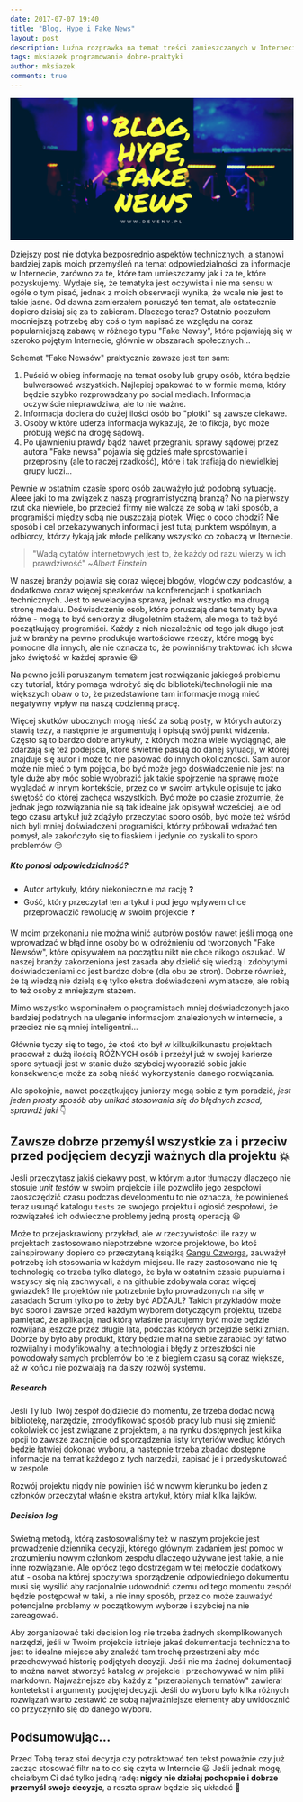 ```yaml
---
date: 2017-07-07 19:40
title: "Blog, Hype i Fake News"
layout: post
description: Luźna rozprawka na temat treści zamieszczanych w Internecie i naszej postawy wobec tych materiałów.
tags: mksiazek programowanie dobre-praktyki
author: mksiazek
comments: true
---
```


![97 rzeczy](/assets/images/2017/07/fakenews/1.png)

Dziejszy post nie dotyka bezpośrednio aspektów technicznych, a stanowi bardziej zapis moich przemyśleń na temat
odpowiedzialności za informacje w Internecie, zarówno za te, które tam umieszczamy jak i za te, które pozyskujemy.
Wydaje się, że tematyka jest oczywista i nie ma sensu w ogóle o tym pisać, jednak z moich obserwacji wynika, że wcale
nie jest to takie jasne. Od dawna zamierzałem poruszyć ten temat, ale ostatecznie dopiero dzisiaj się za to zabieram.
Dlaczego teraz? Ostatnio poczułem mocniejszą potrzebę aby coś o tym napisać ze względu na coraz popularniejszą zabawę w
różnego typu "Fake Newsy", które pojawiają się w szeroko pojętym Internecie, głównie w obszarach społecznych...

Schemat "Fake Newsów" praktycznie zawsze jest ten sam:
1. Puścić w obieg informację na temat osoby lub grupy osób, która będzie bulwersować wszystkich. Najlepiej opakować to w
formie mema, który będzie szybko rozprowadzany po social mediach. Informacja oczywiście nieprawdziwa, ale to nie ważne.
2. Informacja dociera do dużej ilości osób bo "plotki" są zawsze ciekawe.
3. Osoby w które uderza informacja wykazują, że to fikcja, być może próbują wejść na drogę sądową.
4. Po ujawnieniu prawdy bądź nawet przegraniu sprawy sądowej przez autora "Fake newsa" pojawia się gdzieś małe sprostowanie
i przeprosiny (ale to raczej rzadkość), które i tak trafiają do niewielkiej grupy ludzi...

Pewnie w ostatnim czasie sporo osób zauważyło już podobną sytuację. Aleee jaki to ma związek z naszą programistyczną
branżą? No na pierwszy rzut oka niewiele, bo przecież firmy nie walczą ze sobą w taki sposób, a programiści między sobą
nie puszczają plotek. Więc o cooo chodzi? Nie sposób i cel przekazywanych informacji jest tutaj punktem wspólnym, a
odbiorcy, którzy łykają jak młode pelikany wszystko co zobaczą w Iternecie.

> "Wadą cytatów internetowych jest to, że każdy od razu wierzy w ich prawdziwość" ~*Albert Einstein*

W naszej branży pojawia się coraz więcej blogów, vlogów czy podcastów, a dodatkowo coraz więcej speakerów na konferencjach
i spotkaniach technicznych. Jest to rewelacyjna sprawa, jednak wszystko ma drugą stronę medalu. Doświadczenie osób, które
poruszają dane tematy bywa różne - mogą to być seniorzy z długoletnim stażem, ale moga to też być początkujący programiści.
Każdy z nich niezależnie od tego jak długo jest już w branży na pewno produkuje wartościowe rzeczy, które mogą być pomocne
dla innych, ale nie oznacza to, że powinniśmy traktować ich słowa jako świętość w każdej sprawie :smiley:

Na pewno jeśli poruszanym tematem jest rozwiązanie jakiegoś problemu czy tutorial, który pomaga wdrożyć się do
biblioteki/technologii nie ma większych obaw o to, że przedstawione tam informacje mogą mieć negatywny wpływ na naszą
codzienną pracę.

Więcej skutków ubocznych mogą nieść za sobą posty, w których autorzy stawią tezy, a następnie je argumentują i opisują
swój punkt widzenia. Często są to bardzo dobre artykuły, z których można wiele wyciągnąć, ale zdarzają się też podejścia,
które świetnie pasują do danej sytuacji, w której znajduje się autor i może to nie pasować do innych okoliczności.
Sam autor może nie mieć o tym pojęcia, bo być może jego doświadczenie nie jest na tyle duże aby móc sobie wyobrazić jak
takie spojrzenie na sprawę może wyglądać w innym kontekście, przez co w swoim artykule opisuje to jako świętość do której
zachęca wszystkich. Być może po czasie zrozumie, że jednak jego rozwiązania nie są tak idealne jak opisywał wcześciej, ale
od tego czasu artykuł już zdążyło przeczytać sporo osób, być może też wśród nich byli mniej doświadczeni programiści,
którzy próbowali wdrażać ten pomysł, ale zakończyło się to fiaskiem i jedynie co zyskali to sporo problemów :smirk:

##### Kto ponosi odpowiedzialność?
- Autor artykuły, który niekoniecznie ma rację :question:
- Gość, który przeczytał ten artykuł i pod jego wpływem chce przeprowadzić rewolucję w swoim projekcie :question:

W moim przekonaniu nie można winić autorów postów nawet jeśli mogą one wprowadzać w błąd inne osoby bo w odróżnieniu od
tworzonych "Fake Newsów", które opisywałem na początku nikt nie chce nikogo oszukać. W naszej branży zakorzeniona jest
zasada aby dzielić się wiedzą i zdobytymi doświadczeniami co jest bardzo dobre (dla obu ze stron). Dobrze również, że tą
wiedzą nie dzielą się tylko ekstra doświadczeni wymiatacze, ale robią to też osoby z mniejszym stażem.

Mimo wszystko wspominałem o programistach mniej doświadczonych jako bardziej podatnych na uleganie informacjom znalezionych
w internecie, a przecież nie są mniej inteligentni...

Głównie tyczy się to tego, że ktoś kto był w kilku/kilkunastu projektach pracował z dużą ilością RÓŻNYCH osób i przeżył
już w swojej karierze sporo sytuacji jest w stanie dużo szybciej wyobrazić sobie jakie konsekwencje może za sobą nieść
wykorzystanie danego rozwiązania.

Ale spokojnie, nawet początkujący juniorzy mogą sobie z tym poradzić, *jest jeden prosty sposób aby unikać
stosowania się do błędnych zasad, sprawdź jaki* :point_down:

## Zawsze dobrze przemyśl wszystkie za i przeciw przed podjęciem decyzji ważnych dla projektu :boom:
Jeśli przeczytasz jakiś ciekawy post, w którym autor tłumaczy dlaczego nie stosuje *unit testów* w swoim projekcie i
ile pozwoliło jego zespołowi zaoszczędzić czasu podczas developmentu to nie oznacza, że powinieneś teraz usunąć katalogu
`tests` ze swojego projektu i ogłosić zespołowi, że rozwiązałeś ich odwieczne problemy jedną prostą operacją :smiley:

Może to przejaskrawiony przykład, ale w rzeczywistości ile razy w projektach zastosowano niepotrzebne wzorce projektowe,
bo ktoś zainspirowany dopiero co przeczytaną książką [Gangu Czworga](https://en.wikipedia.org/wiki/Design_Patterns), 
zauważył potrzebę ich stosowania w każdym miejscu. Ile razy zastosowano nie tę technologię co trzeba tylko dlatego, że
była w ostatnim czasie pupularna i wszyscy się nią zachwycali, a na githubie zdobywała coraz więcej gwiazdek? Ile projektów
nie potrzebnie było prowadzonych na siłę w zasadach Scrum tylko po to żeby być ADŻAJL? Takich przykładów może być sporo
i zawsze przed każdym wyborem dotyczącym projektu, trzeba pamiętać, że aplikacja, nad którą właśnie pracujemy być może
będzie rozwijana jeszcze przez długie lata, podczas których przejdzie setki zmian. Dobrze by było aby produkt, który
będzie miał na siebie zarabiać był łatwo rozwijalny i modyfikowalny, a technologia i błędy z przeszłości nie powodowały
samych problemów bo te z biegiem czasu są coraz większe, aż w końcu nie pozwalają na dalszy rozwój systemu.

##### Research
Jeśli Ty lub Twój zespół dojdziecie do momentu, że trzeba dodać nową bibliotekę, narzędzie, zmodyfikować sposób pracy lub
musi się zmienić cokolwiek co jest związane z projektem, a na rynku dostępnych jest kilka opcji to zawsze zacznijcie od
sporządzenia listy kryteriów według których będzie łatwiej dokonać wyboru, a następnie trzeba zbadać dostępne informacje
na temat każdego z tych narzędzi, zapisać je i przedyskutować w zespole.

Rozwój projektu nigdy nie powinien iść w nowym kierunku bo jeden z członków przeczytał właśnie ekstra artykuł, który miał
kilka lajków. 

##### Decision log
Swietną metodą, którą zastosowaliśmy też w naszym projekcie jest prowadzenie dziennika decyzji, którego głównym
zadaniem jest pomoc w zrozumieniu nowym członkom zespołu dlaczego używane jest takie, a nie inne rozwiązanie.
Ale oprócz tego dostrzegam w tej metodzie dodatkowy atut - osoba na której spoczytwa sporządzenie odpowiedniego dokumentu
musi się wysilić aby racjonalnie udowodnić czemu od tego momentu zespół będzie postępował w taki, a nie inny sposób, przez
co może zauważyć potencjalne problemy w początkowym wyborze i szybciej na nie zareagować.

Aby zorganizować taki decision log nie trzeba żadnych skomplikowanych narzędzi, jeśli w Twoim projekcie istnieje jakaś
dokumentacja techniczna to jest to idealne miejsce aby znaleźć tam trochę przestrzeni aby móc przechowywać historię
podjętych decyzji. Jeśli nie ma żadnej dokumentacji to można nawet stworzyć katalog w projekcie i przechowywać w nim
pliki markdown. Najważnejsze aby każdy z "przerabianych tematów" zawierał kontetekst i argumenty podjętej decyzji.
Jeśli do wyboru było kilka różnych rozwiązań warto zestawić ze sobą najważniejsze elementy aby uwidocznić co przyczyniło
się do danego wyboru.

## Podsumowując...
Przed Tobą teraz stoi decyzja czy potraktować ten tekst poważnie czy już zacząc stosować filtr na to co się czyta w
Interncie :smiley: Jeśli jednak mogę, chciałbym Ci dać tylko jedną radę: **nigdy nie działaj pochopnie i dobrze przemyśl
swoje decyzje**, a reszta spraw będzie się układać :muscle: 
